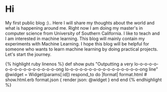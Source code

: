 # Hi
My first public blog :).. Here I will share my thoughts about the world and what is happening around me. Right now I am doing my master's in computer science from University of Southern California. I like to teach and I am interested in machine learning. This blog will mainly contain my experiments with Machine Learning. I hope this blog will be helpful for someone who wants to learn machine learning by doing practical projects. Let's start the journey.


{% highlight ruby linenos %}
def show
  puts "Outputting a very lo-o-o-o-o-o-o-o-o-o-o-o-o-o-o-o-ong lo-o-o-o-o-o-o-o-o-o-o-o-o-o-o-o-ong line"
  @widget = Widget(params[:id])
  respond_to do |format|
    format.html # show.html.erb
    format.json { render json: @widget }
  end
end
{% endhighlight %}

